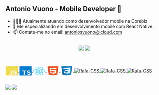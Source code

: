 
## Antonio Vuono - Mobile Developer 📱 


- 🧑🏾‍💻 Atualmente atuando como desenvolvedor mobile na Corebiz
- 📱 Me especializando em desenvolvimento mobile com React Native.
- 📫 Contate-me no email: antoniosvuono@icloud.com

##

<div align="center">
  <a href="https://github.com/antoniovuono">
  <img height="180em" src="https://github-readme-stats.vercel.app/api?username=antoniovuono&show_icons=true&theme=radical&include_all_commits=true&count_private=true"/>
  <img height="180em" src="https://github-readme-stats.vercel.app/api/top-langs/?username=antoniovuono&layout=compact&langs_count=7&theme=radical"/>
</div>
  
##
  
<div style="display: inline_block"><br>
  <img align="center" alt="Rafa-Js" height="30" width="40" src="https://raw.githubusercontent.com/devicons/devicon/master/icons/javascript/javascript-plain.svg">
  <img align="center" alt="Rafa-Ts" height="30" width="40" src="https://raw.githubusercontent.com/devicons/devicon/master/icons/typescript/typescript-plain.svg">
  <img align="center" alt="Rafa-React" height="30" width="40" src="https://raw.githubusercontent.com/devicons/devicon/master/icons/react/react-original.svg">
  <img align="center" alt="Rafa-HTML" height="30" width="40" src="https://raw.githubusercontent.com/devicons/devicon/master/icons/html5/html5-original.svg">
  <img align="center" alt="Rafa-CSS" height="30" width="40" src="https://raw.githubusercontent.com/devicons/devicon/master/icons/css3/css3-original.svg">
  <img align="center" alt="Rafa-CSS" height="30" width="40" src="https://cdn.jsdelivr.net/gh/devicons/devicon/icons/nodejs/nodejs-original.svg">  
  <img align="center" alt="Rafa-CSS" height="30" width="40" src="https://cdn.jsdelivr.net/gh/devicons/devicon/icons/mysql/mysql-original-wordmark.svg"> 
   <img align="center" alt="Rafa-CSS" height="30" width="40" src="https://cdn.jsdelivr.net/gh/devicons/devicon/icons/docker/docker-plain-wordmark.svg"> 
</div>
  
  
##
 
<div> 
  <a href = "mailto:antoniosvuono@icloud.com"><img src="https://img.shields.io/badge/-Gmail-%23333?style=for-the-badge&logo=gmail&logoColor=white" target="_blank"></a>
  <a href="https://www.linkedin.com/in/antonio-sampaio-de-vuono-41350b1aa/" target="_blank"><img src="https://img.shields.io/badge/-LinkedIn-%230077B5?style=for-the-badge&logo=linkedin&logoColor=white" target="_blank"></a> 
  
</div>


